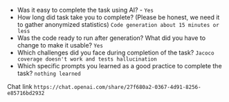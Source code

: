 - Was it easy to complete the task using AI? - `Yes`
- How long did task take you to complete? (Please be honest, we need it to gather anonymized statistics) `Code generation about 15 minutes or less`
- Was the code ready to run after generation? What did you have to change to make it usable? `Yes`
- Which challenges did you face during completion of the task? `Jacoco coverage doesn't work and tests hallucination`
- Which specific prompts you learned as a good practice to complete the task? `nothing learned`

Chat link `https://chat.openai.com/share/27f680a2-0367-4d91-8256-e85716bd2932`
